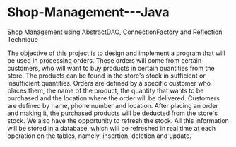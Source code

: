 # Shop-Management---Java
Shop Management using AbstractDAO, ConnectionFactory and Reflection Technique

The objective of this project is to design and implement a program that will be used in processing orders. These orders will come from certain customers, who will want to buy products in certain quantities from the store. The products can be found in the store's stock in sufficient or insufficient quantities. Orders are defined by a specific customer who places them, the name of the product, the quantity that wants to be purchased and the location where the order will be delivered. Customers are defined by name, phone number and location.
After placing an order and making it, the purchased products will be deducted from the store's stock. We also have the opportunity to refresh the stock. All this information will be stored in a database, which will be refreshed in real time at each operation on the tables, namely, insertion, deletion and update.
